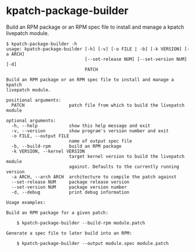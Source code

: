 kpatch-package-builder
======================

Build an RPM package or an RPM spec file to install and manage a kpatch
livepatch module.


    $ kpatch-package-builder -h
    usage: kpatch-package-builder [-h] [-v] [-o FILE | -b] [-k VERSION] [-a ARCH]
                                  [--set-release NUM] [--set-version NUM] [-d]
                                  PATCH

    Build an RPM package or an RPM spec file to install and manage a kpatch
    livepatch module.

    positional arguments:
      PATCH                 patch file from which to build the livepatch module

    optional arguments:
      -h, --help            show this help message and exit
      -v, --version         show program's version number and exit
      -o FILE, --output FILE
                            name of output spec file
      -b, --build-rpm       build an RPM package
      -k VERSION, --kernel VERSION
                            target kernel version to build the livepatch module
                            against. Defaults to the currently running version
      -a ARCH, --arch ARCH  architecture to compile the patch against
      --set-release NUM     package release version
      --set-version NUM     package version number
      -d, --debug           print debug information

    Usage examples:

    Build an RPM package for a given patch:

        $ kpatch-package-builder --build-rpm module.patch

    Generate a spec file to later build into an RPM:

        $ kpatch-package-builder --output module.spec module.patch
